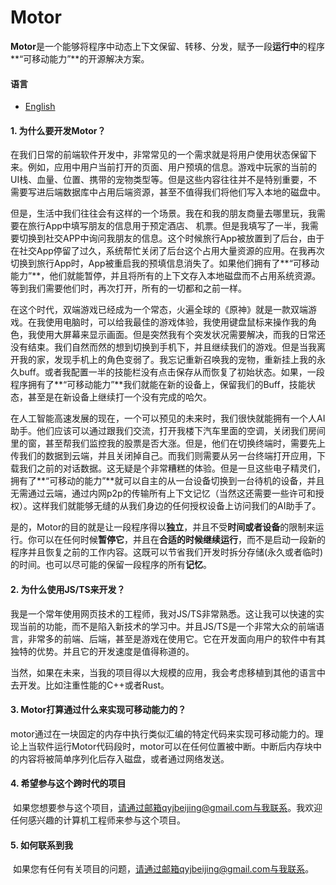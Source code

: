 # Motor

​	**Motor**是一个能够将程序中动态上下文保留、转移、分发，赋予一段**运行中**的程序**“可移动能力”**的开源解决方案。

#### 语言

* [English](../README.md)

#### 1. 为什么要开发Motor？

​	在我们日常的前端软件开发中，非常常见的一个需求就是将用户使用状态保留下来。例如，应用中用户当前打开的页面、用户预填的信息。游戏中玩家的当前的UI栈、血量、位置、携带的宠物类型等。但是这些内容往往并不是特别重要，不需要写进后端数据库中占用后端资源，甚至不值得我们将他们写入本地的磁盘中。

​	但是，生活中我们往往会有这样的一个场景。我在和我的朋友商量去哪里玩，我需要在旅行App中填写朋友的信息用于预定酒店、 机票。但是我填写了一半，我需要切换到社交APP中询问我朋友的信息。这个时候旅行App被放置到了后台，由于在社交App停留了过久，系统帮忙关闭了后台这个占用大量资源的应用。在我再次切换到旅行App时，App被重启我的预填信息消失了。如果他们拥有了**“可移动能力”**，他们就能暂停，并且将所有的上下文存入本地磁盘而不占用系统资源。等到我们需要他们时，再次打开，所有的一切都和之前一样。

​	在这个时代，双端游戏已经成为一个常态，火遍全球的《原神》就是一款双端游戏。在我使用电脑时，可以给我最佳的游戏体验，我使用键盘鼠标来操作我的角色，我使用大屏幕来显示画面。但是突然我有个突发状况需要解决，而我的日常还没有结束。我们自然而然的想到切换到手机下，并且继续我们的游戏。但是当我离开我的家，发现手机上的角色变弱了。我忘记重新召唤我的宠物，重新挂上我的永久buff。或者我配置一半的技能栏没有点击保存从而恢复了初始状态。如果，一段程序拥有了**“可移动能力”**我们就能在新的设备上，保留我们的Buff，技能状态，甚至是在新设备上继续打一个没有完成的哈欠。

​	在人工智能高速发展的现在，一个可以预见的未来时，我们很快就能拥有一个人AI助手。他们应该可以通过跟我们交流，打开我楼下汽车里面的空调，关闭我们房间里的窗，甚至帮我们监控我的股票是否大涨。但是，他们在切换终端时，需要先上传我们的数据到云端，并且关闭掉自己。而我们则需要从另一台终端打开应用，下载我们之前的对话数据。这无疑是个非常糟糕的体验。但是一旦这些电子精灵们，拥有了**“可移动的能力”**就可以自主的从一台设备切换到一台待机的设备，并且无需通过云端，通过内网p2p的传输所有上下文记忆（当然这还需要一些许可和授权）。这样我们就能够无缝的从我们身边的任何授权设备上访问我们的AI助手了。

​	是的，Motor的目的就是让一段程序得以**独立**，并且不受**时间或者设备**的限制来运行。你可以在任何时候**暂停它**，并且在**合适的时候继续运行**，而不是启动一段新的程序并且恢复之前的工作内容。这既可以节省我们开发时拆分存储(永久或者临时)的时间。也可以尽可能的保留一段程序的所有**记忆**。



#### 2. 为什么使用JS/TS来开发？

​	我是一个常年使用网页技术的工程师，我对JS/TS非常熟悉。这让我可以快速的实现当前的功能，而不是陷入新技术的学习中。并且JS/TS是一个非常大众的前端语言，非常多的前端、后端，甚至是游戏在使用它。它在开发面向用户的软件中有其独特的优势。并且它的开发速度是值得称道的。

​	当然，如果在未来，当我的项目得以大规模的应用，我会考虑移植到其他的语言中去开发。比如注重性能的C++或者Rust。



#### 3. Motor打算通过什么来实现可移动能力的？

​	motor通过在一块固定的内存中执行类似汇编的特定代码来实现可移动能力的。理论上当软件运行Motor代码段时，motor可以在任何位置被中断。中断后内存块中的内容将被简单序列化后存入磁盘，或者通过网络发送。



#### 4. 希望参与这个跨时代的项目

​	如果您想要参与这个项目，请通过邮箱qyjbeijing@gmail.com与我联系。我欢迎任何感兴趣的计算机工程师来参与这个项目。



#### 5. 如何联系到我

​	如果您有任何有关项目的问题，请通过邮箱qyjbeijing@gmail.com与我联系。



